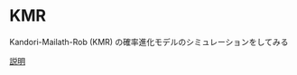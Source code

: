 # KMR

Kandori-Mailath-Rob (KMR) の確率進化モデルのシミュレーションをしてみる

[説明](https://github.com/OyamaZemi/exercises2015/tree/master/ex04)
